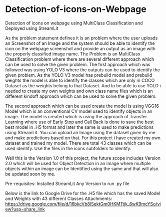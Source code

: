 # Detection-of-icons-on-Webpage
Detection of icons on webpage using MultiClass Classification and Deployed using StreamLit

As the problem statement defines it is an problem where the user uploads an Screenshot of an Image and the system should be able to identify the icon on the webpage screenshot and provide an output as an image with the properly classified image name. The Problem is an MultiClass Classification problem where there are several different approach which can be used to solve the given problem. 
The first approach which was followed was using YOLO V3 where the outputs can be used to identify the given problem. As the YOLO V3 model has prebuild model and prebuild weights the model is able to identify the classes which are only in COCO Dataset as the weights belong to that Dataset. And to be able to use YOLO i needed to create my own weights and own class name files which is an different kindoff approach which can be used to solve the given problem.

The second approach which can be used create the model is using VGG16 Model which is an conventional CV model used to identify objects in an image. The model is created which is using the approach of Transfer Learning where use of Early Stop and Call Back is done to save the best best model in .H5 format and later the same is used to make predictions using StreamLit. You can upload an Image using the dataset given by me and make predictions based on that.
For this project i have created my own dataset and trained my model. There are total 43 classes which can be used identify. Use the files in the icons subfolders to identify.

Well this is the Version 1.0 of this project, the future scope includes Version 2.0 which will be used for Object Detection in an image where multiple objects within an image can be Identified using the same and that will also be updated soon by me.

Pre-requisites: Installed StreamLit Any Version to run .py file

Below is the link to Google Drive for the .H5 file which has the saved Model and Weights with 43 different Classes
Attachments: https://drive.google.com/file/d/16bkcVb8lSektGm0HKMTtjk_6wK9mcYSo/view?usp=share_link
